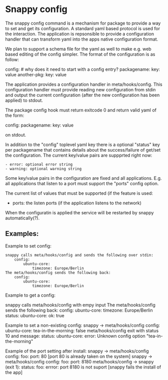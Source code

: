 Snappy config
=============

The snappy config command is a mechanism for package to provide a way
to set and get its configuration.  A standard yaml based protocol is
used for the interaction. The application is repsonsible to provide a
configuration handler that can transform yaml into the apps native
configuration format.

We plan to support a schema file for the yaml as well to make e.g. web
based editing of the config simpler.  The format of the configuration
is as follow:
    
config: # why does it need to start with a config entry?
     packagename:
        key: value
    another-pkg:
        key: value

The application provides a configuration handler in
meta/hooks/config. This configuration handler must provide reading new
configuration from stdin and output the current configuration (after
the new configuration has been applied) to stdout.

The package config hook must return exitcode 0 and return valid yaml
of the form:

config:
  packagename:
    key: value

on stdout.

In addition to the "config" toplevel yaml key there is a optional
"status" key per packagename that contains details about the
success/failure of get/set the configuration. The current key/value
pairs are suppprted right now:

    - error: optional error string
    - warning: optional warning string

Some key/value pairs in the configuration are fixed and all
applications. E.g. all applications that listen to a port must support
the "ports" config option.

The current list of values that must be supported (if the feature is used:

 - ports: the listen ports (if the application listens to the network)

When the configuratin is applied the service will be restarted by
snappy automatically(?).

Examples:
---------

Example to set config:

    snappy calls meta/hooks/config and sends the following over stdin:
        config:
            ubuntu-core:
                timezone: Europe/Berlin
    The meta/hooks/config sends the following back:
        config:
            ubuntu-core:
                timezone: Europe/Berlin

Example to get a config:

snappy calls meta/hooks/config with empy input
The meta/hooks/config sends the following back:
        config:
            ubuntu-core:
                timezone: Europe/Berlin
        status:
            ubuntu-core:
                ok: true

Example to set a non-existing config:
    snappy -> meta/hooks/config
        config:
            ubuntu-core:
                tea-in-the-morning: false
    meta/hooks/config exit with status 10 and message:
        status:
            ubuntu-core:
                error: Unknown config option "tea-in-the-morning"

Example of the port setting after install:
    snappy -> meta/hooks/config
        config:
            foo:
                port: 80
    [port 80 is already taken on the system]
    snappy -> meta/hooks/config
    config:
      foo:
        port: 8180
    meta/hooks/config -> snappy (exit 1):
        status:
            foo:
                errror: port 8180 is not suport
[snappy fails the install of the app]

